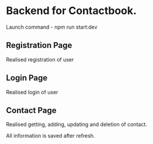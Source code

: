 # Backend for Contactbook.
Launch command - npm run start:dev

## Registration Page
Realised registration of user

## Login Page
Realised login of user

## Contact Page
Realised getting, adding, updating and deletion of contact.

All information is saved after refresh.






